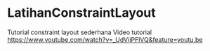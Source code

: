 # LatihanConstraintLayout
Tutorial constraint layout sederhana
Video tutorial https://www.youtube.com/watch?v=_UdVijPFlVQ&feature=youtu.be
